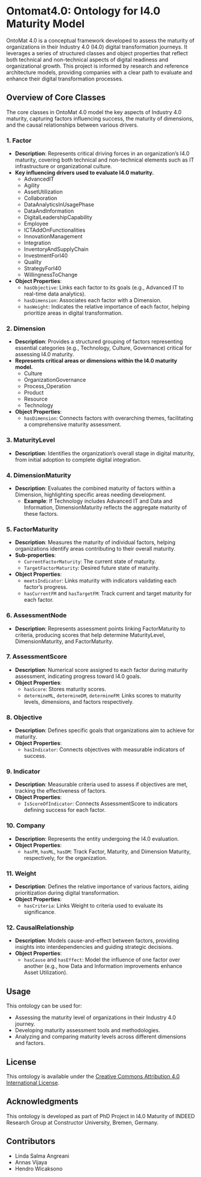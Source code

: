 # Ontomat4.0: Ontology for I4.0 Maturity Model

OntoMat 4.0 is a conceptual framework developed to assess the maturity of organizations in their Industry 4.0 (I4.0) digital transformation journeys. It leverages a series of structured classes and object properties that reflect both technical and non-technical aspects of digital readiness and organizational growth. This project is informed by research and reference architecture models, providing companies with a clear path to evaluate and enhance their digital transformation processes.

## Overview of Core Classes

The core classes in OntoMat 4.0 model the key aspects of Industry 4.0 maturity, capturing factors influencing success, the maturity of dimensions, and the causal relationships between various drivers.

### 1. Factor
- **Description**: Represents critical driving forces in an organization’s I4.0 maturity, covering both technical and non-technical elements such as IT infrastructure or organizational culture.
- **Key influencing drivers used to evaluate I4.0 maturity.**
  - AdvancedIT
  - Agility
  - AssetUtilization
  - Collaboration
  - DataAnalyticsInUsagePhase
  - DataAndInformation
  - DigitalLeadershipCapability
  - Employee
  - ICTAddOnFunctionalities
  - InnovationManagement
  - Integration
  - InventoryAndSupplyChain
  - InvestmentForI40
  - Quality
  - StrategyForI40
  - WillingnessToChange
- **Object Properties**:
  - `hasObjective`: Links each factor to its goals (e.g., Advanced IT to real-time data analytics).
  - `hasDimension`: Associates each factor with a Dimension.
  - `hasWeight`: Indicates the relative importance of each factor, helping prioritize areas in digital transformation.

### 2. Dimension
- **Description**: Provides a structured grouping of factors representing essential categories (e.g., Technology, Culture, Governance) critical for assessing I4.0 maturity.
- **Represents critical areas or dimensions within the I4.0 maturity model.**
  - Culture
  - OrganizationGovernance
  - Process_Operation
  - Product
  - Resource
  - Technology
- **Object Properties**:
  - `hasDimension`: Connects factors with overarching themes, facilitating a comprehensive maturity assessment.

### 3. MaturityLevel
- **Description**: Identifies the organization’s overall stage in digital maturity, from initial adoption to complete digital integration.

### 4. DimensionMaturity
- **Description**: Evaluates the combined maturity of factors within a Dimension, highlighting specific areas needing development.
  - **Example**: If Technology includes Advanced IT and Data and Information, DimensionMaturity reflects the aggregate maturity of these factors.

### 5. FactorMaturity
- **Description**: Measures the maturity of individual factors, helping organizations identify areas contributing to their overall maturity.
- **Sub-properties**:
  - `CurrentFactorMaturity`: The current state of maturity.
  - `TargetFactorMaturity`: Desired future state of maturity.
- **Object Properties**:
  - `meetsIndicator`: Links maturity with indicators validating each factor’s progress.
  - `hasCurrentFM` and `hasTargetFM`: Track current and target maturity for each factor.

### 6. AssessmentNode
- **Description**: Represents assessment points linking FactorMaturity to criteria, producing scores that help determine MaturityLevel, DimensionMaturity, and FactorMaturity.

### 7. AssessmentScore
- **Description**: Numerical score assigned to each factor during maturity assessment, indicating progress toward I4.0 goals.
- **Object Properties**:
  - `hasScore`: Stores maturity scores.
  - `determineML`, `determineDM`, `determineFM`: Links scores to maturity levels, dimensions, and factors respectively.

### 8. Objective
- **Description**: Defines specific goals that organizations aim to achieve for maturity.
- **Object Properties**:
  - `hasIndicator`: Connects objectives with measurable indicators of success.

### 9. Indicator
- **Description**: Measurable criteria used to assess if objectives are met, tracking the effectiveness of factors.
- **Object Properties**:
  - `IsScoreOfIndicator`: Connects AssessmentScore to indicators defining success for each factor.

### 10. Company
- **Description**: Represents the entity undergoing the I4.0 evaluation.
- **Object Properties**:
  - `hasFM`, `hasML`, `hasDM`: Track Factor, Maturity, and Dimension Maturity, respectively, for the organization.

### 11. Weight
- **Description**: Defines the relative importance of various factors, aiding prioritization during digital transformation.
- **Object Properties**:
  - `hasCriteria`: Links Weight to criteria used to evaluate its significance.

### 12. CausalRelationship
- **Description**: Models cause-and-effect between factors, providing insights into interdependencies and guiding strategic decisions.
- **Object Properties**:
  - `hasCause` and `hasEffect`: Model the influence of one factor over another (e.g., how Data and Information improvements enhance Asset Utilization).

## Usage

This ontology can be used for:
- Assessing the maturity level of organizations in their Industry 4.0 journey.
- Developing maturity assessment tools and methodologies.
- Analyzing and comparing maturity levels across different dimensions and factors.

## License

This ontology is available under the [Creative Commons Attribution 4.0 International License](https://creativecommons.org/licenses/by/4.0/).

## Acknowledgments

This ontology is developed as part of PhD Project in I4.0 Maturity of  INDEED Research Group at Constructor University, Bremen, Germany.

## Contributors

- Linda Salma Angreani
- Annas Vijaya
- Hendro Wicaksono

